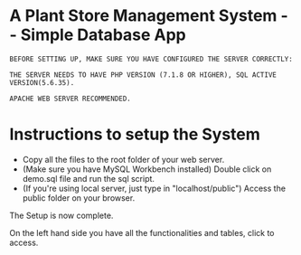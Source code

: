 # A Plant Store Management System -- Simple Database App

```
BEFORE SETTING UP, MAKE SURE YOU HAVE CONFIGURED THE SERVER CORRECTLY:

THE SERVER NEEDS TO HAVE PHP VERSION (7.1.8 OR HIGHER), SQL ACTIVE VERSION(5.6.35).

APACHE WEB SERVER RECOMMENDED.
```

# Instructions to setup the System

* Copy all the files to the root folder of your web server.
* (Make sure you have MySQL Workbench installed) Double click on demo.sql file
    and run the sql script.
* (If you're using local server, just type in "localhost/public") Access the
    public folder on your browser.


The Setup is now complete.

On the left hand side you have all the functionalities and tables, click to access.
